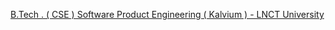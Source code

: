[B.Tech . ( CSE ) Software Product Engineering ( Kalvium ) - LNCT University](https://qi.tc/qi/115562)